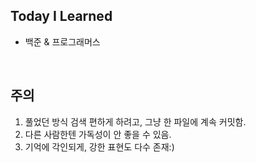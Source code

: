 ## Today I Learned

- 백준 & 프로그래머스

<br>

## 주의
1. 풀었던 방식 검색 편하게 하려고, 그냥 한 파일에 계속 커밋함.
2. 다른 사람한텐 가독성이 안 좋을 수 있음.
3. 기억에 각인되게, 강한 표현도 다수 존재:)

